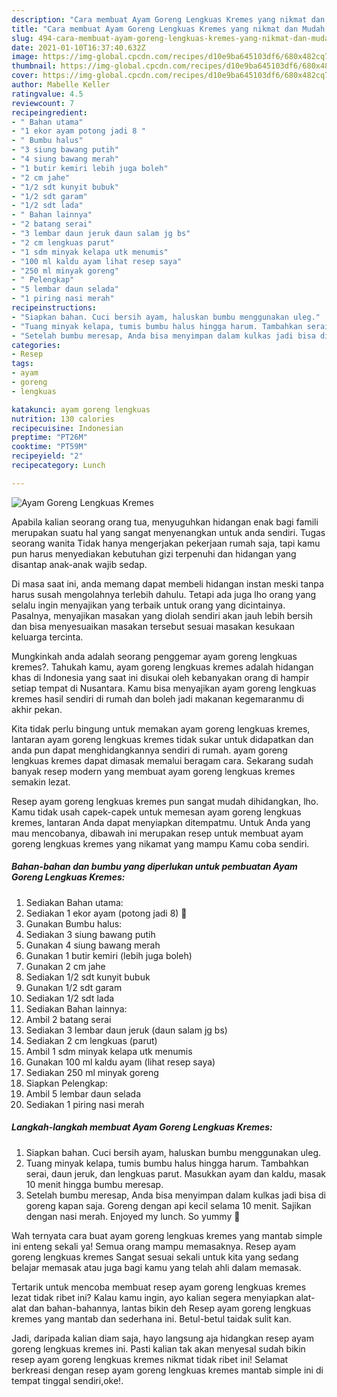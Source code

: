 ```yaml
---
description: "Cara membuat Ayam Goreng Lengkuas Kremes yang nikmat dan Mudah Dibuat"
title: "Cara membuat Ayam Goreng Lengkuas Kremes yang nikmat dan Mudah Dibuat"
slug: 494-cara-membuat-ayam-goreng-lengkuas-kremes-yang-nikmat-dan-mudah-dibuat
date: 2021-01-10T16:37:40.632Z
image: https://img-global.cpcdn.com/recipes/d10e9ba645103df6/680x482cq70/ayam-goreng-lengkuas-kremes-foto-resep-utama.jpg
thumbnail: https://img-global.cpcdn.com/recipes/d10e9ba645103df6/680x482cq70/ayam-goreng-lengkuas-kremes-foto-resep-utama.jpg
cover: https://img-global.cpcdn.com/recipes/d10e9ba645103df6/680x482cq70/ayam-goreng-lengkuas-kremes-foto-resep-utama.jpg
author: Mabelle Keller
ratingvalue: 4.5
reviewcount: 7
recipeingredient:
- " Bahan utama"
- "1 ekor ayam potong jadi 8 "
- " Bumbu halus"
- "3 siung bawang putih"
- "4 siung bawang merah"
- "1 butir kemiri lebih juga boleh"
- "2 cm jahe"
- "1/2 sdt kunyit bubuk"
- "1/2 sdt garam"
- "1/2 sdt lada"
- " Bahan lainnya"
- "2 batang serai"
- "3 lembar daun jeruk daun salam jg bs"
- "2 cm lengkuas parut"
- "1 sdm minyak kelapa utk menumis"
- "100 ml kaldu ayam lihat resep saya"
- "250 ml minyak goreng"
- " Pelengkap"
- "5 lembar daun selada"
- "1 piring nasi merah"
recipeinstructions:
- "Siapkan bahan. Cuci bersih ayam, haluskan bumbu menggunakan uleg."
- "Tuang minyak kelapa, tumis bumbu halus hingga harum. Tambahkan serai, daun jeruk, dan lengkuas parut. Masukkan ayam dan kaldu, masak 10 menit hingga bumbu meresap."
- "Setelah bumbu meresap, Anda bisa menyimpan dalam kulkas jadi bisa di goreng kapan saja. Goreng dengan api kecil selama 10 menit. Sajikan dengan nasi merah. Enjoyed my lunch. So yummy 🤤"
categories:
- Resep
tags:
- ayam
- goreng
- lengkuas

katakunci: ayam goreng lengkuas 
nutrition: 130 calories
recipecuisine: Indonesian
preptime: "PT26M"
cooktime: "PT59M"
recipeyield: "2"
recipecategory: Lunch

---
```



![Ayam Goreng Lengkuas Kremes](https://img-global.cpcdn.com/recipes/d10e9ba645103df6/680x482cq70/ayam-goreng-lengkuas-kremes-foto-resep-utama.jpg)

Apabila kalian seorang orang tua, menyuguhkan hidangan enak bagi famili merupakan suatu hal yang sangat menyenangkan untuk anda sendiri. Tugas seorang  wanita Tidak hanya mengerjakan pekerjaan rumah saja, tapi kamu pun harus menyediakan kebutuhan gizi terpenuhi dan hidangan yang disantap anak-anak wajib sedap.

Di masa  saat ini, anda memang dapat membeli hidangan instan meski tanpa harus susah mengolahnya terlebih dahulu. Tetapi ada juga lho orang yang selalu ingin menyajikan yang terbaik untuk orang yang dicintainya. Pasalnya, menyajikan masakan yang diolah sendiri akan jauh lebih bersih dan bisa menyesuaikan masakan tersebut sesuai masakan kesukaan keluarga tercinta. 



Mungkinkah anda adalah seorang penggemar ayam goreng lengkuas kremes?. Tahukah kamu, ayam goreng lengkuas kremes adalah hidangan khas di Indonesia yang saat ini disukai oleh kebanyakan orang di hampir setiap tempat di Nusantara. Kamu bisa menyajikan ayam goreng lengkuas kremes hasil sendiri di rumah dan boleh jadi makanan kegemaranmu di akhir pekan.

Kita tidak perlu bingung untuk memakan ayam goreng lengkuas kremes, lantaran ayam goreng lengkuas kremes tidak sukar untuk didapatkan dan anda pun dapat menghidangkannya sendiri di rumah. ayam goreng lengkuas kremes dapat dimasak memalui beragam cara. Sekarang sudah banyak resep modern yang membuat ayam goreng lengkuas kremes semakin lezat.

Resep ayam goreng lengkuas kremes pun sangat mudah dihidangkan, lho. Kamu tidak usah capek-capek untuk memesan ayam goreng lengkuas kremes, lantaran Anda dapat menyiapkan ditempatmu. Untuk Anda yang mau mencobanya, dibawah ini merupakan resep untuk membuat ayam goreng lengkuas kremes yang nikamat yang mampu Kamu coba sendiri.

<!--inarticleads1-->

##### Bahan-bahan dan bumbu yang diperlukan untuk pembuatan Ayam Goreng Lengkuas Kremes:

1. Sediakan  Bahan utama:
1. Sediakan 1 ekor ayam (potong jadi 8) 🐓
1. Gunakan  Bumbu halus:
1. Sediakan 3 siung bawang putih
1. Gunakan 4 siung bawang merah
1. Gunakan 1 butir kemiri (lebih juga boleh)
1. Gunakan 2 cm jahe
1. Sediakan 1/2 sdt kunyit bubuk
1. Gunakan 1/2 sdt garam
1. Sediakan 1/2 sdt lada
1. Sediakan  Bahan lainnya:
1. Ambil 2 batang serai
1. Sediakan 3 lembar daun jeruk (daun salam jg bs)
1. Sediakan 2 cm lengkuas (parut)
1. Ambil 1 sdm minyak kelapa utk menumis
1. Gunakan 100 ml kaldu ayam (lihat resep saya)
1. Sediakan 250 ml minyak goreng
1. Siapkan  Pelengkap:
1. Ambil 5 lembar daun selada
1. Sediakan 1 piring nasi merah




<!--inarticleads2-->

##### Langkah-langkah membuat Ayam Goreng Lengkuas Kremes:

1. Siapkan bahan. Cuci bersih ayam, haluskan bumbu menggunakan uleg.
1. Tuang minyak kelapa, tumis bumbu halus hingga harum. Tambahkan serai, daun jeruk, dan lengkuas parut. Masukkan ayam dan kaldu, masak 10 menit hingga bumbu meresap.
1. Setelah bumbu meresap, Anda bisa menyimpan dalam kulkas jadi bisa di goreng kapan saja. Goreng dengan api kecil selama 10 menit. Sajikan dengan nasi merah. Enjoyed my lunch. So yummy 🤤




Wah ternyata cara buat ayam goreng lengkuas kremes yang mantab simple ini enteng sekali ya! Semua orang mampu memasaknya. Resep ayam goreng lengkuas kremes Sangat sesuai sekali untuk kita yang sedang belajar memasak atau juga bagi kamu yang telah ahli dalam memasak.

Tertarik untuk mencoba membuat resep ayam goreng lengkuas kremes lezat tidak ribet ini? Kalau kamu ingin, ayo kalian segera menyiapkan alat-alat dan bahan-bahannya, lantas bikin deh Resep ayam goreng lengkuas kremes yang mantab dan sederhana ini. Betul-betul taidak sulit kan. 

Jadi, daripada kalian diam saja, hayo langsung aja hidangkan resep ayam goreng lengkuas kremes ini. Pasti kalian tak akan menyesal sudah bikin resep ayam goreng lengkuas kremes nikmat tidak ribet ini! Selamat berkreasi dengan resep ayam goreng lengkuas kremes mantab simple ini di tempat tinggal sendiri,oke!.

